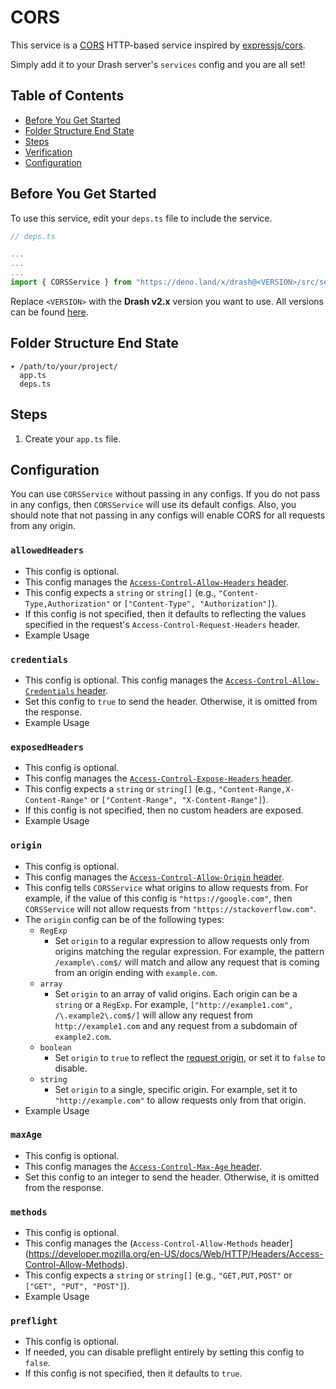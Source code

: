 # CORS

This service is a [CORS](https://developer.mozilla.org/en-US/docs/Web/HTTP/CORS)
HTTP-based service inspired by
[expressjs/cors](https://expressjs.com/en/resources/middleware/cors.html).

Simply add it to your Drash server's `services` config and you are all set!

## Table of Contents

- [Before You Get Started](#before-you-get-started)
- [Folder Structure End State](#folder-structure-end-state)
- [Steps](#configuration)
- [Verification](#verification)
- [Configuration](#configuration)

## Before You Get Started

To use this service, edit your `deps.ts` file to include the service.

```typescript
// deps.ts

...
...
...
import { CORSService } from "https://deno.land/x/drash@<VERSION>/src/services/cors/cors.ts";
```

Replace `<VERSION>` with the **Drash v2.x** version you want to use. All versions can be found [here](https://github.com/drashland/drash/releases).

## Folder Structure End State

```text
▾ /path/to/your/project/
  app.ts
  deps.ts
```

## Steps

1. Create your `app.ts` file.











## Configuration

You can use `CORSService` without passing in any configs. If you do not pass in any configs, then `CORSService` will use its default configs. Also, you should note that not passing in any configs will enable CORS for all requests from any origin.

### `allowedHeaders`

* This config is optional.
* This config manages the [`Access-Control-Allow-Headers` header](https://developer.mozilla.org/en-US/docs/Web/HTTP/Headers/Access-Control-Allow-Headers).
* This config expects a `string` or `string[]` (e.g., `"Content-Type,Authorization"` or `["Content-Type", "Authorization"]`).
* If this config is not specified, then it defaults to reflecting the values specified in the request's `Access-Control-Request-Headers` header.
* Example Usage

### `credentials`

* This config is optional. This config manages the [`Access-Control-Allow-Credentials`
header](https://developer.mozilla.org/en-US/docs/Web/HTTP/Headers/Access-Control-Allow-Credentials).
* Set this config to `true` to send the header. Otherwise, it is omitted from the response.
* Example Usage

### `exposedHeaders`

* This config is optional.
* This config manages the [`Access-Control-Expose-Headers` header](https://developer.mozilla.org/en-US/docs/Web/HTTP/Headers/Access-Control-Expose-Headers).
* This config expects a `string` or `string[]` (e.g., `"Content-Range,X-Content-Range"` or `["Content-Range", "X-Content-Range"]`).
* If this config is not specified, then no custom headers are exposed.
* Example Usage

### `origin`

* This config is optional.
* This config manages the [`Access-Control-Allow-Origin` header](https://developer.mozilla.org/en-US/docs/Web/HTTP/Headers/Access-Control-Allow-Origin).
* This config tells `CORSService` what origins to allow requests from. For example, if the value of this config is `"https://google.com"`, then `CORSService` will not allow requests from `"https://stackoverflow.com"`.
* The `origin` config can be of the following types:
  * `RegExp`
    * Set `origin` to a regular expression to allow requests only from origins matching the regular expression. For example, the pattern `/example\.com$/` will match and allow any request that is coming from an origin ending with `example.com`.
  * `array`
    * Set `origin` to an array of valid origins. Each origin can be a `string` or a `RegExp`. For example, `["http://example1.com", /\.example2\.com$/]` will allow any request from `http://example1.com` and any request from a subdomain of `example2.com`.
  * `boolean`
    * Set `origin` to `true` to reflect the [request origin](http://tools.ietf.org/html/draft-abarth-origin-09), or set it to `false` to disable.
  * `string`
    * Set `origin` to a single, specific origin. For example, set it to `"http://example.com"` to allow requests only from that origin.
* Example Usage

### `maxAge`

* This config is optional.
* This config manages the [`Access-Control-Max-Age` header](https://developer.mozilla.org/en-US/docs/Web/HTTP/Headers/Access-Control-Max-Age).
* Set this config to an integer to send the header. Otherwise, it is omitted from the response.

### `methods`

* This config is optional.
* This config manages the (`Access-Control-Allow-Methods` header](https://developer.mozilla.org/en-US/docs/Web/HTTP/Headers/Access-Control-Allow-Methods).
* This config expects a `string` or `string[]` (e.g., `"GET,PUT,POST"` or `["GET", "PUT", "POST"]`).
* Example Usage

### `preflight`

* This config is optional.
* If needed, you can disable preflight entirely by setting this config to `false`.
* If this config is not specified, then it defaults to `true`.

